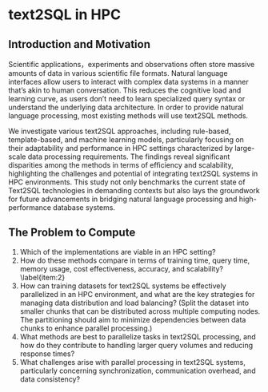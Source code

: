 # text2SQL in HPC

## Introduction and Motivation

Scientific applications，experiments and observations often store massive amounts of data in various scientific file formats. Natural language interfaces allow users to interact with
complex data systems in a manner that’s akin to human conversation. This reduces the cognitive load and learning curve, as users don’t need to learn specialized query syntax or understand the underlying data architecture. In order to provide natural language processing, most existing methods will use text2SQL methods. 


We investigate various text2SQL approaches, including rule-based, template-based, and machine learning models, particularly focusing on their adaptability and performance in HPC settings characterized by large-scale data processing requirements. The findings reveal significant disparities among the methods in terms of efficiency and scalability, highlighting the challenges and potential of integrating text2SQL systems in HPC environments. This study not only benchmarks the current state of Text2SQL technologies in demanding contexts but also lays the groundwork for future advancements in bridging natural language processing and high-performance database systems.

## The Problem to Compute


1. Which of the implementations are viable in an HPC setting?  
2. How do these methods compare in terms of training time, query time, memory usage, cost effectiveness, accuracy, and scalability? \label{item:2}
3. How can training datasets for text2SQL systems be effectively parallelized in an HPC environment, and what are the key strategies for managing data distribution and load balancing? (Split the dataset into smaller chunks that can be distributed across multiple computing nodes. The partitioning should aim to minimize dependencies between data chunks to enhance parallel processing.)
4. What methods are best to parallelize tasks in text2SQL processing, and how do they contribute to handling larger query volumes and reducing response times?
5. What challenges arise with parallel processing in text2SQL systems, particularly concerning synchronization, communication overhead, and data consistency?
